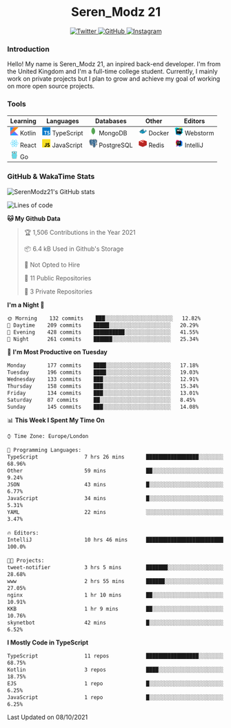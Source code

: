 <div align="center">
  <h1>Seren_Modz 21</h1>
  <a href="https://twitter.com/SerenModz21">
    <img alt="Twitter" src="https://img.shields.io/badge/twitter%20-%231DA1F2.svg?&style=for-the-badge&logo=Twitter&logoColor=white">
  </a>
  <a href="https://github.com/SerenModz21">
    <img alt="GitHub" src="https://img.shields.io/badge/github%20-%23121011.svg?&style=for-the-badge&logo=github&logoColor=white">
  </a>
  <a href="https://www.instagram.com/serenmodz21">
    <img alt="Instagram" src="https://img.shields.io/badge/instagram%20-%23E4405F.svg?&style=for-the-badge&logo=Instagram&logoColor=white">
  </a>
</div>

### Introduction

Hello! My name is Seren_Modz 21, an inpired back-end developer. I'm from the United Kingdom and I'm a full-time college student. Currently, I mainly work on private projects but I plan to grow and achieve my goal of working on more open source projects. 

### Tools

 **Learning**                                        | **Languages**                                               | **Databases**                                               | **Other**                                           | **Editors**                                                  
-----------------------------------------------------|-------------------------------------------------------------|-------------------------------------------------------------|-----------------------------------------------------|--------------------------------------------------------------
 <img width="19px" src="./assets/kotlin.svg"> Kotlin | <img width="19px" src="./assets/typescript.svg"> TypeScript | <img width="19px" src="./assets/mongodb.svg"> MongoDB       | <img width="19px" src="./assets/docker.svg"> Docker | <img width="19px" src="./assets/webstorm.svg"> Webstorm      
 <img width="19px" src="./assets/react.svg"> React   | <img width="19px" src="./assets/javascript.svg"> JavaScript | <img width="19px" src="./assets/postgresql.svg"> PostgreSQL | <img width="19px" src="./assets/redis.svg"> Redis   | <img width="19px" src="./assets/intellij-idea.svg"> IntelliJ
 <img width="19px" src="./assets/go.svg"> Go         |                                                             |                                                             |                                                     |                                                                                                               

### GitHub & WakaTime Stats

![SerenModz21's GitHub stats](https://github-readme-stats.vercel.app/api?username=SerenModz21&show_icons=true&theme=dark)

<!--START_SECTION:waka-->
![Lines of code](https://img.shields.io/badge/From%20Hello%20World%20I%27ve%20Written-37420%20lines%20of%20code-blue)

**🐱 My Github Data** 

> 🏆 1,506 Contributions in the Year 2021
 > 
> 📦 6.4 kB Used in Github's Storage 
 > 
> 🚫 Not Opted to Hire
 > 
> 📜 11 Public Repositories 
 > 
> 🔑 3 Private Repositories  
 > 
**I'm a Night 🦉** 

```text
🌞 Morning    132 commits    ███░░░░░░░░░░░░░░░░░░░░░░   12.82% 
🌆 Daytime    209 commits    █████░░░░░░░░░░░░░░░░░░░░   20.29% 
🌃 Evening    428 commits    ██████████░░░░░░░░░░░░░░░   41.55% 
🌙 Night      261 commits    ██████░░░░░░░░░░░░░░░░░░░   25.34%

```
📅 **I'm Most Productive on Tuesday** 

```text
Monday       177 commits    ████░░░░░░░░░░░░░░░░░░░░░   17.18% 
Tuesday      196 commits    ████░░░░░░░░░░░░░░░░░░░░░   19.03% 
Wednesday    133 commits    ███░░░░░░░░░░░░░░░░░░░░░░   12.91% 
Thursday     158 commits    ███░░░░░░░░░░░░░░░░░░░░░░   15.34% 
Friday       134 commits    ███░░░░░░░░░░░░░░░░░░░░░░   13.01% 
Saturday     87 commits     ██░░░░░░░░░░░░░░░░░░░░░░░   8.45% 
Sunday       145 commits    ███░░░░░░░░░░░░░░░░░░░░░░   14.08%

```


📊 **This Week I Spent My Time On** 

```text
⌚︎ Time Zone: Europe/London

💬 Programming Languages: 
TypeScript               7 hrs 26 mins       █████████████████░░░░░░░░   68.96% 
Other                    59 mins             ██░░░░░░░░░░░░░░░░░░░░░░░   9.24% 
JSON                     43 mins             █░░░░░░░░░░░░░░░░░░░░░░░░   6.77% 
JavaScript               34 mins             █░░░░░░░░░░░░░░░░░░░░░░░░   5.31% 
YAML                     22 mins             ░░░░░░░░░░░░░░░░░░░░░░░░░   3.47%

🔥 Editors: 
IntelliJ                 10 hrs 46 mins      █████████████████████████   100.0%

🐱‍💻 Projects: 
tweet-notifier           3 hrs 5 mins        ███████░░░░░░░░░░░░░░░░░░   28.68% 
www                      2 hrs 55 mins       ██████░░░░░░░░░░░░░░░░░░░   27.05% 
nginx                    1 hr 10 mins        ██░░░░░░░░░░░░░░░░░░░░░░░   10.91% 
KKB                      1 hr 9 mins         ██░░░░░░░░░░░░░░░░░░░░░░░   10.76% 
skynetbot                42 mins             █░░░░░░░░░░░░░░░░░░░░░░░░   6.52%

```

**I Mostly Code in TypeScript** 

```text
TypeScript               11 repos            █████████████████░░░░░░░░   68.75% 
Kotlin                   3 repos             ████░░░░░░░░░░░░░░░░░░░░░   18.75% 
EJS                      1 repo              █░░░░░░░░░░░░░░░░░░░░░░░░   6.25% 
JavaScript               1 repo              █░░░░░░░░░░░░░░░░░░░░░░░░   6.25%

```



 Last Updated on 08/10/2021
<!--END_SECTION:waka-->
